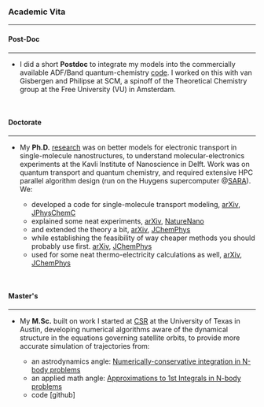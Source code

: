 ### Academic Vita
---------------

#### Post-Doc
---

* I did a short **Postdoc** to integrate my models into the commercially available ADF/Band quantum-chemistry [code](https://www.scm.com/doc/BAND/Input/NEGF.html). I worked on this with van Gisbergen and Philipse at SCM, a spinoff of the Theoretical Chemistry group at the Free University (VU) in Amsterdam.

<br>
    
#### Doctorate
---

* My **Ph.D.** [research](https://repository.tudelft.nl/islandora/object/uuid:5a6b8240-1033-4834-b947-09c54b0f891b?collection=research) was on better models for electronic transport in single-molecule nanostructures, to understand molecular-electronics experiments at the Kavli Institute of Nanoscience in Delft. Work was on quantum transport and quantum chemistry, and required extensive HPC parallel algorithm design (run on the Huygens supercomputer @[SARA](https://www.surf.nl/en/about-surf/subsidiaries/surfsara)). We:

  - developed a code for single-molecule transport modeling, [arXiv](https://arxiv.org/abs/1403.3860), [JPhysChemC](https://pubs.acs.org/doi/abs/10.1021/jp3044225)
  - explained some neat experiments, [arXiv](https://arxiv.org/abs/1403.4266), [NatureNano](https://www.nature.com/articles/nnano.2013.26)
  - and  extended the theory a bit, [arXiv](https://arxiv.org/abs/1511.06413), [JChemPhys](https://aip.scitation.org/doi/abs/10.1063/1.4934882)
  - while establishing the feasibility of way cheaper methods you should probably use first. [arXiv](https://arxiv.org/abs/1403.3861), [JChemPhys](https://aip.scitation.org/doi/abs/10.1063/1.4793259)
  - used for some neat thermo-electricity calculations as well, [arXiv](https://arxiv.org/abs/1507.00179), [JChemPhys](https://aip.scitation.org/doi/abs/10.1063/1.4913290)  

<br>

#### Master's
---

* My **M.Sc.** built on work I started at [CSR](https://www.csr.utexas.edu/) at the University of Texas in Austin, developing numerical algorithms aware of the dynamical structure in the equations governing satellite orbits, to provide more accurate simulation of trajectories from:
    
  - an astrodynamics angle: [Numerically-conservative integration in N-body problems](http://repository.tudelft.nl/view/ir/uuid%3A922fcd8d-bd5a-446a-ad27-6827e3aeba1d/)
  - an applied math angle: [Approximations to 1st Integrals in N-body problems](http://repository.tudelft.nl/view/ir/uuid%3Adacac69b-b5f8-4216-a143-825a0e3bc2ea/)
  - code [github]
